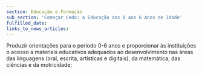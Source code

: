 ```yaml
---
section: Educação e Formação
sub_section: 'Começar Cedo: a Educação dos 0 aos 6 Anos de Idade'
fulfilled_date:
links_to_news_articles:
---
```


Produzir orientações para o período 0-6 anos e proporcionar às instituições o acesso a materiais educativos adequados ao desenvolvimento nas áreas das linguagens (oral, escrita, artísticas e digitais), da matemática, das ciências e da motricidade;